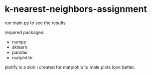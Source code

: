 # k-nearest-neighbors-assignment

run main.py to see the results

required packages:
- numpy
- sklearn
- pandas
- matplotlib

plotify is a skin I created for matplotlib to male plots look better.

